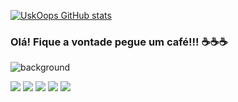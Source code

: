 [![UskOops GitHub stats](https://github-readme-stats.vercel.app/api?username=UskOops)](https://github.com/UskOops/github-readme-stats)

### Olá! Fique a vontade pegue um café!!! ☕☕☕

![background](https://user-images.githubusercontent.com/78981847/120251085-c3a0bf80-c256-11eb-9b3b-32f549d34a03.jpg)





[<img src="https://img.shields.io/badge/twitter-%231DA1F2.svg?&style=for-the-badge&logo=twitter&logoColor=white" />](https://twitter.com/USERNAME) [<img src="https://img.shields.io/badge/medium-%2312100E.svg?&style=for-the-badge&logo=medium&logoColor=white" />](https://medium.com/USERNAME)  [<img src="https://img.shields.io/badge/linkedin-%230077B5.svg?&style=for-the-badge&logo=linkedin&logoColor=white" />](https://www.linkedin.com/in/USERNAME/) [<img src = "https://img.shields.io/badge/instagram-%23E4405F.svg?&style=for-the-badge&logo=instagram&logoColor=white">](https://www.instagram.com/USERNAME/) [<img src = "https://img.shields.io/badge/facebook-%231877F2.svg?&style=for-the-badge&logo=facebook&logoColor=white">](https://www.facebook.com/USERNAME)
